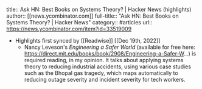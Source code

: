 title:: Ask HN: Best Books on Systems Theory? | Hacker News (highlights)
author:: [[news.ycombinator.com]]
full-title:: "Ask HN: Best Books on Systems Theory? | Hacker News"
category:: #articles
url:: https://news.ycombinator.com/item?id=33519009

- Highlights first synced by [[Readwise]] [[Dec 19th, 2022]]
	- Nancy Leveson's _Engineering a Safer World_ (available for free here:  https://direct.mit.edu/books/book/2908/Engineering-a-Safer-W...) is required reading, in my opinion. It talks about applying systems theory to reducing industrial accidents, using various case studies such as the Bhopal gas tragedy, which maps automatically to reducing outage severity and incident severity for tech workers.